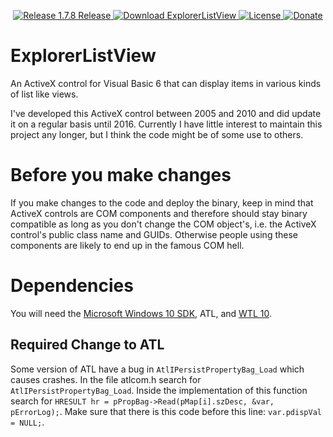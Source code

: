 <p align=center>
  <a href="https://github.com/TimoKunze/ExplorerListView/releases/tag/1.7.8">
    <img alt="Release 1.7.8 Release" src="https://img.shields.io/badge/release-1.7.8-0688CB.svg">
  </a>
  <a href="https://github.com/TimoKunze/ExplorerListView/releases">
    <img alt="Download ExplorerListView" src="https://img.shields.io/badge/download-latest-0688CB.svg">
  </a>
  <a href="https://github.com/TimoKunze/ExplorerListView/blob/master/LICENSE">
    <img alt="License" src="https://img.shields.io/badge/license-MIT-0688CB.svg">
  </a>
  <a href="https://www.paypal.com/xclick/business=TKunze71216%40gmx.de&item_name=ExplorerListView&no_shipping=1&tax=0&currency_code=EUR">
    <img alt="Donate" src="https://img.shields.io/badge/%24-donate-E44E4A.svg">
  </a>
</p>

# ExplorerListView
An ActiveX control for Visual Basic 6 that can display items in various kinds of list like views.

I've developed this ActiveX control between 2005 and 2010 and did update it on a regular basis until 2016. Currently I have little interest to maintain this project any longer, but I think the code might be of some use to others.

# Before you make changes
If you make changes to the code and deploy the binary, keep in mind that ActiveX controls are COM components and therefore should stay binary compatible as long as you don't change the COM object's, i.e. the ActiveX control's public class name and GUIDs. Otherwise people using these components are likely to end up in the famous COM hell.

# Dependencies
You will need the [Microsoft Windows 10 SDK](https://developer.microsoft.com/en-us/windows/downloads/windows-10-sdk), ATL, and [WTL 10](https://sourceforge.net/projects/wtl/).

## Required Change to ATL
Some version of ATL have a bug in ```AtlIPersistPropertyBag_Load``` which causes crashes. In the file atlcom.h search for ```AtlIPersistPropertyBag_Load```. Inside the implementation of this function search for ```HRESULT hr = pPropBag->Read(pMap[i].szDesc, &var, pErrorLog);```. Make sure that there is this code before this line: ```var.pdispVal = NULL;```.
